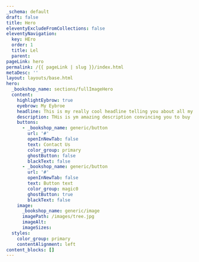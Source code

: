 ```yaml
---
_schema: default
draft: false
title: Hero
eleventyExcludeFromCollections: false
eleventyNavigation:
  key: HEro
  order: 1
  title: Lel
  parent:
pageLink: hero
permalink: /{{ pageLink | slug }}/index.html
metaDesc: ''
layout: layouts/base.html
hero:
  _bookshop_name: sections/fullImageHero
  content:
    highlightEybrow: true
    eyebrow: My Eybroe
    headline: This is my really cool headline telling you about all my stuff
    description: THis is ym amazing description convincing you to buy
    buttons:
      - _bookshop_name: generic/button
        url: '#'
        openInNewTab: false
        text: Contact Us
        color_group: primary
        ghostButton: false
        blackText: false
      - _bookshop_name: generic/button
        url: '#'
        openInNewTab: false
        text: Button text
        color_group: magic0
        ghostButton: true
        blackText: false
    image:
      _bookshop_name: generic/image
      imagePath: /images/tree.jpg
      imageAlt:
      imageSizes:
  styles:
    color_group: primary
    contentAlignment: left
content_blocks: []
---
```

